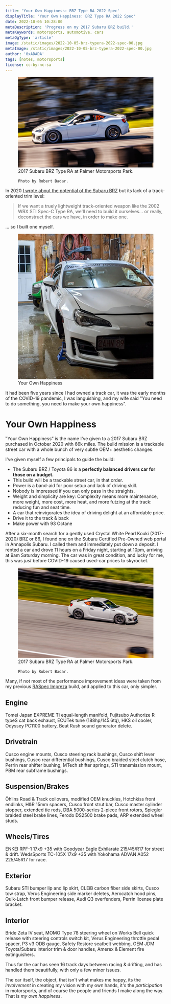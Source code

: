 ```yaml
---
title: 'Your Own Happiness: BRZ Type RA 2022 Spec'
displayTitle: 'Your Own Happiness: BRZ Type RA 2022 Spec'
date: 2022-10-05 10:28:00
metaDescription: 'Progress on my 2017 Subaru BRZ build.'
metaKeywords: motorsports, automotive, cars
metaOgType: 'article'
image: /static/images/2022-10-05-brz-typera-2022-spec-00.jpg
metaImage: /static/images/2022-10-05-brz-typera-2022-spec-00.jpg
author: '0xADADA'
tags: [notes, motorsports]
license: cc-by-nc-sa
---
```


<figure>
  <img src="/static/images/2022-10-05-brz-typera-2022-spec-00.jpg" alt="2017 Subaru BRZ Type RA">
  <figcaption>
    2017 Subaru BRZ Type RA at Palmer Motorsports Park.
    
    Photo by Robert Badar.
  </figcaption>
</figure>

In 2020 [I wrote about the potential of the Subaru
BRZ](/2020/10/20/the-type-ra-subaru-cant-build/) but its lack of a
track-oriented trim level:

> If we want a truely lightweight track-oriented weapon like the 2002 WRX STI
> Spec-C Type RA, we'll need to build it ourselves... or really, deconstruct the
> cars we have, in order to make one.

… so I built one myself.

<figure>
  <img src="/static/images/2022-10-05-brz-typera-2022-spec-02.jpg" alt="Your Own Happiness">
  <figcaption>
    Your Own Happiness
  </figcaption>
</figure>

It had been five years since I had owned a track car, it was the early months of
the COVID-19 pandemic, I was languishing, and my wife said "You need to do
something, you need to make your own happiness".

# Your Own Happiness

‟Your Own Happiness” is the name I've given to a 2017 Subaru BRZ purchased in
October 2020 with 66k miles. The build mission is a trackable street car with a
whole bunch of very subtle OEM+ aesthetic changes.

I've given myself a few principals to guide the build:

- The Subaru BRZ / Toyota 86 is a **perfectly balanced drivers car for those on a budget.**
- This build will be a trackable street car, in that order.
- Power is a band-aid for poor setup and lack of driving skill.
- Nobody is impressed if you can only pass in the straights.
- Weight and simplicity are key: Complexity means more maintenance, more weight, more cost, more heat, and more futzing at the track: reducing fun and seat time.
- A car that reinvigorates the idea of driving delight at an affordable price.
- Drive it to the track & back
- Make power with 93 Octane

After a six-month search for a gently used Crystal White Pearl Kouki (2017-2020)
BRZ or 86, I found one on the Subaru Certified Pre-Owned web portal in Annapolis
Subaru. I called them and immediately put down a deposit. I rented a car and
drove 11 hours on a Friday night, starting at 10pm, arriving at 9am Saturday
morning. The car was in great condition, and lucky for me, this was _just_ before
COVID-19 caused used-car prices to skyrocket.

<figure>
  <img src="/static/images/2022-10-05-brz-typera-2022-spec-01.jpg" alt="2017 Subaru BRZ Type RA">
  <figcaption>
    2017 Subaru BRZ Type RA at Palmer Motorsports Park.
    
    Photo by Robert Badar.
  </figcaption>
</figure>

Many, if not most of the performance improvement ideas were taken from my previous
[RASpec Impreza](/2015/08/15/raspec-impreza/) build, and applied to this car,
only simpler.

## Engine

Tomei Japan EXPREME Ti equal-length manifold,
Fujitsubo Authorize R typeS cat back exhaust,
ECUTek tune (188hp/145.6tq),
HKS oil cooler,
Odyssey PC1100 battery,
Beat Rush sound generator delete.

## Drivetrain

Cusco engine mounts,
Cusco steering rack bushings,
Cusco shift lever bushings,
Cusco rear differential bushings,
Cusco braided steel clutch hose,
Perrin rear shifter bushing,
MTech shifter springs,
STI transmission mount,
PBM rear subframe bushings.

## Suspension/Brakes

Öhlins Road & Track coilovers,
modified OEM knuckles,
Hotchkiss front endlinks,
H&R 15mm spacers,
Cusco front strut bar,
Cusco master cylinder stopper,
extended tie rods,
DBA 5000-series 2-piece front rotors,
Spiegler braided steel brake lines,
Ferodo DS2500 brake pads,
ARP extended wheel studs.

## Wheels/Tires

ENKEI RPF-1 17x9 +35 with Goodyear Eagle Exhilarate 215/45/R17 for street & drift.
WedsSports TC-105X 17x9 +35 with Yokohama ADVAN A052 225/45R17 for race.

## Exterior

Subaru STI bumper lip and lip skirt,
CLEiB carbon fiber side skirts,
Cusco tow strap,
Verus Engineering side marker deletes,
Aerocatch hood pins,
Quik-Latch front bumper release,
Audi Q3 overfenders,
Perrin license plate bracket.

## Interior

Bride Zeta IV seat,
MOMO Type 78 steering wheel on Works Bell quick release with steering controls switch kit,
Verus Engineering throttle pedal spacer,
P3 v3 ODB gauge,
Safety Restore seatbelt webbing,
OEM JDM Toyota/Subaru interior trim & door handles,
Amerex & Element fire extinguishers.

Thus far the car has seen 16 track days between racing & drifting, and has handled
them beautifully, with only a few minor issues.

The car itself, the object, that isn't what makes me happy, its the _involvement_ in
creating my vision with my own hands, it's the _participation_ in motorsports,
and of course the people and friends I make along the way. That is _my own happiness_.
